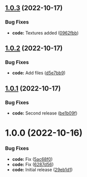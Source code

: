 ## [1.0.3](https://github.com/hww/XiRename/compare/v1.0.2...v1.0.3) (2022-10-17)


### Bug Fixes

* **code:** Textures added ([0962fbb](https://github.com/hww/XiRename/commit/0962fbb8ef35a64e80736aaa6f259aa35480202d))

## [1.0.2](https://github.com/hww/XiRename/compare/v1.0.1...v1.0.2) (2022-10-17)


### Bug Fixes

* **code:** Add files ([d5e7bb9](https://github.com/hww/XiRename/commit/d5e7bb993bcb79c274d0f9bf8689adda1f24741a))

## [1.0.1](https://github.com/hww/XiRename/compare/v1.0.0...v1.0.1) (2022-10-17)


### Bug Fixes

* **code:** Second release ([be1b09f](https://github.com/hww/XiRename/commit/be1b09fe464f51689a68ffc4c78b2e170b4f4719))

# 1.0.0 (2022-10-16)


### Bug Fixes

* **code:** Fix ([5ac68f0](https://github.com/hww/XiRename/commit/5ac68f05e7a75ae2c5d51d08a20c9f61f95e59e7))
* **code:** Fix ([6287d56](https://github.com/hww/XiRename/commit/6287d56272d63b5f523436741e5f5dfade904cd5))
* **code:** Initial release ([29eb1d1](https://github.com/hww/XiRename/commit/29eb1d16557fc88c96e5d9c7e743f12ea3ab1fa5))
